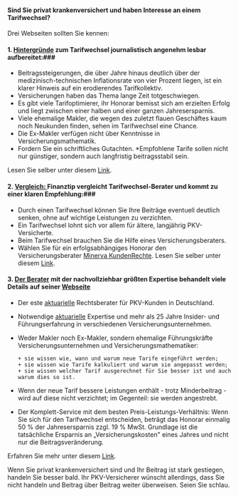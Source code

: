 #### Sind Sie privat krankenversichert und haben Interesse an einem Tarifwechsel? ####

Drei Webseiten sollten Sie kennen:

#### 1. <a href="http://www.brandeins.de/archiv/2014/im-interesse-des-kunden/wechsel-private-krankenversicherung-im-dschungel" target="_blank">Hintergründe</a> zum Tarifwechsel journalistisch angenehm lesbar aufbereitet:###

* Beitragssteigerungen, die über Jahre hinaus deutlich über der medizinisch-technischen Inflationsrate von vier Prozent liegen, ist ein klarer Hinweis auf ein erodierendes Tarifkollektiv.
* Versicherungen haben das Thema lange Zeit totgeschwiegen.
* Es gibt viele Tarifoptimierer, ihr Honorar bemisst sich am erzielten Erfolg und liegt zwischen einer halben und einer ganzen Jahresersparnis.
* Viele ehemalige Makler, die wegen des zuletzt flauen Geschäftes kaum noch Neukunden finden, sehen im Tarifwechsel eine Chance.
* Die Ex-Makler verfügen nicht über Kenntnisse in Versicherungsmathematik.
* Fordern Sie ein schriftliches Gutachten.
*Empfohlene Tarife sollen nicht nur günstiger, sondern auch langfristig beitragsstabil sein.

Lesen Sie selber unter diesem <a href="http://www.brandeins.de/archiv/2014/im-interesse-des-kunden/wechsel-private-krankenversicherung-im-dschungel" target="_blank">Link</a>.

#### 2. <a href="http://www.finanztip.de/pkv-tarif-wechsel/?utm_source=Kooperation&utm_medium=Minerva&utm_campaign=Website?ref=TelegramGS" target="_blank">Vergleich: </a> Finanztip vergleicht Tarifwechsel-Berater und kommt zu einer klaren Empfehlung:###

* Durch einen Tarifwechsel können Sie Ihre Beiträge eventuell deutlich senken, ohne auf wichtige Leistungen zu verzichten.
* Ein Tarifwechsel lohnt sich vor allem für ältere, langjährig PKV-Versicherte.
* Beim Tarifwechsel brauchen Sie die Hilfe eines Versicherungsberaters.
* Wählen Sie für ein erfolgsabhängiges Honorar den Versicherungsberater 
  <a href="https://www.minerva-kundenrechte.de?ref=TelegramGS" target="_blank">Minerva KundenRechte</a>.
Lesen Sie selber unter diesem <a href="http://www.finanztip.de/pkv-tarif-wechsel/?utm_source=Kooperation&utm_medium=Minerva&utm_campaign=Website?ref=TelegramGS" target="_blank">Link</a>.

#### 3. <a href="http://www.minerva-kundenrechte.de" target="_blank">Der Berater</a> mit der nachvollziehbar größten Expertise behandelt viele Details auf seiner <a href="https://www.minerva-kundenrechte.de?ref=TelegramGS">Webseite</a> ####

* Der este <a href="https://www.minerva-kundenrechte.de/kompetente-unterstuetzung-beim-tarifwechsel-zahlt-sich-aus/was-ist-ein-aktuar-dav?ref=TelegramGS" target="_blank">aktuarielle</a> Rechtsberater für PKV-Kunden in Deutschland.
* Notwendige <a href="https://www.minerva-kundenrechte.de/kompetente-unterstuetzung-beim-tarifwechsel-zahlt-sich-aus/was-ist-ein-aktuar-dav?ref=TelegramGS" target="_blank">aktuarielle</a> Expertise und mehr als 25 Jahre Insider- und Führungserfahrung in verschiedenen Versicherungsunternehmen.
* Weder Makler noch Ex-Makler, sondern ehemalige Führungskräfte Versicherungsunternehmen und Versicherungsmathematiker:

      + sie wissen wie, wann und warum neue Tarife eingeführt werden;
      + sie wissen wie Tarife kalkuliert und warum sie angepasst werden;
      + sie wissen welcher Tarif ausgerechnet für Sie besser ist und auch warum dies so ist.
  
* Wenn der neue Tarif bessere Leistungen enthält - trotz Minderbeitrag - wird auf diese nicht verzichtet; im Gegenteil: sie werden angestrebt.</li>
* Der Komplett-Service mit dem besten Preis-Leistungs-Verhältnis: Wenn Sie sich für den Tarifwechsel entscheiden, beträgt das Honorar einmalig 50 % der Jahresersparnis zzgl. 19 % MwSt. Grundlage ist die tatsächliche Ersparnis an „Versicherungskosten" eines Jahres und nicht nur die Beitragsveränderung.</li>

Erfahren Sie mehr unter diesem <a href="https://www.minerva-kundenrechte.de/unsere-leistung/kompetenz-service?ref=TelegramGS" target="_blank">Link</a>.

Wenn Sie privat krankenversichert sind und Ihr Beitrag ist stark gestiegen, handeln Sie besser bald. 
Ihr PKV-Versicherer wünscht allerdings, dass Sie nicht handeln und Beitrag über Beitrag weiter überweisen.
Seien Sie schlau.

